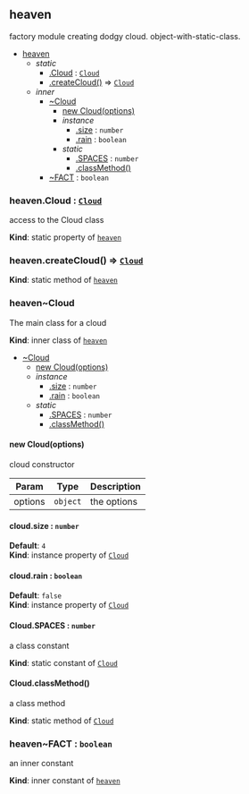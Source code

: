 <a name="module_heaven"></a>
## heaven
factory module creating dodgy cloud. object-with-static-class.


* [heaven](#module_heaven)
  * _static_
    * [.Cloud](#module_heaven.Cloud) : <code>[Cloud](#module_heaven..Cloud)</code>
    * [.createCloud()](#module_heaven.createCloud) ⇒ <code>[Cloud](#module_heaven..Cloud)</code>
  * _inner_
    * [~Cloud](#module_heaven..Cloud)
      * [new Cloud(options)](#new_module_heaven..Cloud_new)
      * _instance_
        * [.size](#module_heaven..Cloud#size) : <code>number</code>
        * [.rain](#module_heaven..Cloud#rain) : <code>boolean</code>
      * _static_
        * [.SPACES](#module_heaven..Cloud.SPACES) : <code>number</code>
        * [.classMethod()](#module_heaven..Cloud.classMethod)
    * [~FACT](#module_heaven..FACT) : <code>boolean</code>

<a name="module_heaven.Cloud"></a>
### heaven.Cloud : <code>[Cloud](#module_heaven..Cloud)</code>
access to the Cloud class

**Kind**: static property of <code>[heaven](#module_heaven)</code>  
<a name="module_heaven.createCloud"></a>
### heaven.createCloud() ⇒ <code>[Cloud](#module_heaven..Cloud)</code>
**Kind**: static method of <code>[heaven](#module_heaven)</code>  
<a name="module_heaven..Cloud"></a>
### heaven~Cloud
The main class for a cloud

**Kind**: inner class of <code>[heaven](#module_heaven)</code>  

  * [~Cloud](#module_heaven..Cloud)
    * [new Cloud(options)](#new_module_heaven..Cloud_new)
    * _instance_
      * [.size](#module_heaven..Cloud#size) : <code>number</code>
      * [.rain](#module_heaven..Cloud#rain) : <code>boolean</code>
    * _static_
      * [.SPACES](#module_heaven..Cloud.SPACES) : <code>number</code>
      * [.classMethod()](#module_heaven..Cloud.classMethod)

<a name="new_module_heaven..Cloud_new"></a>
#### new Cloud(options)
cloud constructor


| Param | Type | Description |
| --- | --- | --- |
| options | <code>object</code> | the options |

<a name="module_heaven..Cloud#size"></a>
#### cloud.size : <code>number</code>
**Default**: <code>4</code>  
**Kind**: instance property of <code>[Cloud](#module_heaven..Cloud)</code>  
<a name="module_heaven..Cloud#rain"></a>
#### cloud.rain : <code>boolean</code>
**Default**: <code>false</code>  
**Kind**: instance property of <code>[Cloud](#module_heaven..Cloud)</code>  
<a name="module_heaven..Cloud.SPACES"></a>
#### Cloud.SPACES : <code>number</code>
a class constant

**Kind**: static constant of <code>[Cloud](#module_heaven..Cloud)</code>  
<a name="module_heaven..Cloud.classMethod"></a>
#### Cloud.classMethod()
a class method

**Kind**: static method of <code>[Cloud](#module_heaven..Cloud)</code>  
<a name="module_heaven..FACT"></a>
### heaven~FACT : <code>boolean</code>
an inner constant

**Kind**: inner constant of <code>[heaven](#module_heaven)</code>  
